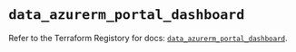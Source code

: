 # `data_azurerm_portal_dashboard`

Refer to the Terraform Registory for docs: [`data_azurerm_portal_dashboard`](https://www.terraform.io/docs/providers/azurerm/d/portal_dashboard).
